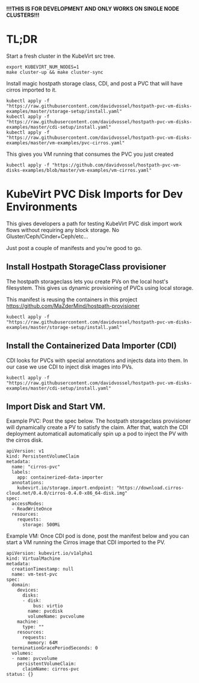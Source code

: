 **!!!THIS IS FOR DEVELOPMENT AND ONLY WORKS ON SINGLE NODE CLUSTERS!!!**

# TL;DR

Start a fresh cluster in the KubeVirt src tree.
```
export KUBEVIRT_NUM_NODES=1
make cluster-up && make cluster-sync
```

Install magic hostpath storage class, CDI, and post a PVC that will have cirros imported to it. 
```
kubectl apply -f "https://raw.githubusercontent.com/davidvossel/hostpath-pvc-vm-disks-examples/master/storage-setup/install.yaml"
kubectl apply -f "https://raw.githubusercontent.com/davidvossel/hostpath-pvc-vm-disks-examples/master/cdi-setup/install.yaml"
kubectl apply -f "https://raw.githubusercontent.com/davidvossel/hostpath-pvc-vm-disks-examples/master/vm-examples/pvc-cirros.yaml"
```

This gives you VM running that consumes the PVC you just created
```
kubectl apply -f "https://github.com/davidvossel/hostpath-pvc-vm-disks-examples/blob/master/vm-examples/vm-cirros.yaml"
```

# KubeVirt PVC Disk Imports for Dev Environments

This gives developers a path for testing KubeVirt PVC disk import work flows
without requiring any block storage. No Gluster/Ceph/Cinder+Ceph/etc... 

Just post a couple of manifests and you're good to go.

## Install Hostpath StorageClass provisioner

The hostpath storageclass lets you create PVs on the local host's filesystem.
This gives us dynamic provisioning of PVCs using local storage.

This manifest is reusing the containers in this project
https://github.com/MaZderMind/hostpath-provisioner

```
kubectl apply -f "https://raw.githubusercontent.com/davidvossel/hostpath-pvc-vm-disks-examples/master/storage-setup/install.yaml"
```

## Install the Containerized Data Importer (CDI)

CDI looks for PVCs with special annotations and injects data into them. In our case
we use CDI to inject disk images into PVs.

```
kubectl apply -f "https://raw.githubusercontent.com/davidvossel/hostpath-pvc-vm-disks-examples/master/cdi-setup/install.yaml"
```

## Import Disk and Start VM.


Example PVC: Post the spec below. The hostpath storageclass provisioner will
dynamically create a PV to satisfy the claim. After that, watch the CDI
deployment automaticall automatically spin up a pod to inject the PV
with the cirros disk.
```
apiVersion: v1
kind: PersistentVolumeClaim
metadata:
  name: "cirros-pvc"
  labels:
    app: containerized-data-importer
  annotations:
    kubevirt.io/storage.import.endpoint: "https://download.cirros-cloud.net/0.4.0/cirros-0.4.0-x86_64-disk.img"
spec:
  accessModes:
  - ReadWriteOnce
  resources:
    requests:
      storage: 500Mi

```

Example VM: Once CDI pod is done, post the manifest below and you can start a
VM running the Cirros image that CDI imported to the PV. 

```
apiVersion: kubevirt.io/v1alpha1
kind: VirtualMachine
metadata:
  creationTimestamp: null
  name: vm-test-pvc
spec:
  domain:
    devices:
      disks:
      - disk:
          bus: virtio
        name: pvcdisk
        volumeName: pvcvolume
    machine:
      type: ""
    resources:
      requests:
        memory: 64M
  terminationGracePeriodSeconds: 0
  volumes:
  - name: pvcvolume
    persistentVolumeClaim:
      claimName: cirros-pvc
status: {}
```
